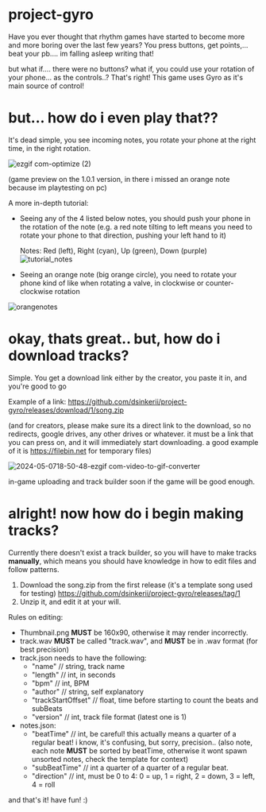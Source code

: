 # project-gyro
Have you ever thought that rhythm games have started to become more and more boring over the last few years?
You press buttons, get points,... beat your pb.... im falling asleep writing that!

but what if.... there were no buttons? what if, you could use your rotation of your phone... as the controls..?
That's right! This game uses Gyro as it's main source of control!

# but... how do i even play that??

It's dead simple, you see incoming notes, you rotate your phone at the right time, in the right rotation.

![ezgif com-optimize (2)](https://github.com/dsinkerii/project-gyro/assets/104655906/a8803193-7149-431a-8b6d-6971789fbc8e)

(game preview on the 1.0.1 version, in there i missed an orange note because im playtesting on pc)

A more in-depth tutorial:
- Seeing any of the 4 listed below notes, you should push your phone in the rotation of the note (e.g. a red note tilting to left means you need to rotate your phone to that direction, pushing your left hand to it)

  Notes: Red (left), Right (cyan), Up (green), Down (purple)
![tutorial_notes](https://github.com/dsinkerii/project-gyro/assets/104655906/a135c70f-066d-4a87-9121-c97c2b18e6d3)

- Seeing an orange note (big orange circle), you need to rotate your phone kind of like when rotating a valve, in clockwise or counter-clockwise rotation

![orangenotes](https://github.com/dsinkerii/project-gyro/assets/104655906/473143ad-bed8-49da-a2c7-90e88312e12c)


# okay, thats great.. but, how do i download tracks?

Simple. You get a download link either by the creator, you paste it in, and you're good to go

Example of a link: https://github.com/dsinkerii/project-gyro/releases/download/1/song.zip

(and for creators, please make sure its a direct link to the download, so no redirects, google drives, any other drives or whatever. it must be a link that you can press on, and it will immediately start downloading. a good example of it is https://filebin.net for temporary files)

![2024-05-0718-50-48-ezgif com-video-to-gif-converter](https://github.com/dsinkerii/project-gyro/assets/104655906/aa399054-417c-43f9-8ce2-61f7189b210c)

in-game uploading and track builder soon if the game will be good enough.

# alright! now how do i begin making tracks?

Currently there doesn't exist a track builder, so you will have to make tracks **manually**, which means you should have knowledge in how to edit files and follow patterns.

1. Download the song.zip from the first release (it's a template song used for testing)
    https://github.com/dsinkerii/project-gyro/releases/tag/1
2. Unzip it, and edit it at your will.

Rules on editing:
- Thumbnail.png **MUST** be 160x90, otherwise it may render incorrectly.
- track.wav **MUST** be called "track.wav", and **MUST** be in .wav format (for best precision)
- track.json needs to have the following:
  - "name" // string, track name
  - "length" // int, in seconds
  - "bpm" // int, BPM
  - "author" // string, self explanatory
  - "trackStartOffset" // float, time before starting to count the beats and subBeats
  - "version" // int, track file format (latest one is 1)
- notes.json:
  - "beatTime" // int, be careful! this actually means a quarter of a regular beat! i know, it's confusing, but sorry, precision.. (also note, each note **MUST** be sorted by beatTime, otherwise it wont spawn unsorted notes, check the template for context)
  - "subBeatTime" // int a quarter of a quarter of a regular beat.
  - "direction" // int, must be 0 to 4: 0 = up, 1 = right, 2 = down, 3 = left, 4 = roll
 
and that's it! have fun! :)
